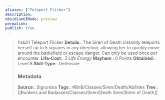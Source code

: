 ```yaml
---
aliases: ["Teleport Flicker"]
description: 
obsidianUIMode: preview
permalink: 
publish: true
---
```


> [!skill] Teleport Flicker
> **Details**:: The Siren of Death instantly teleports herself up to 5 squares in any direction, allowing her to quickly move around the battlefield or escape danger. Can only be used once per encounter.
> **Life-Cost**:: *5 Life Energy*
> **Mayhem**:: 0 Points
> **Obtained**:: Level 8
> **Skill-Type**:: Defensive
> ### Metadata
> **Source**:: Sigrunixia
> **Tags**:: #BnB/Classes/Siren/Death/Abilities
> **Tree**:: [[Bunkers and Badasses/Classes/Siren/Death Siren|Siren of Death]]
